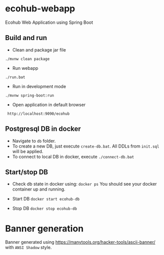 # ecohub-webapp
Ecohub Web Application using Spring Boot


## Build and run

* Clean and package jar file
```
./mvnw clean package 
```

* Run webapp
```
./run.bat
```

* Run in development mode
```
./mvnw spring-boot:run
```

* Open application in default browser
```
 http://localhost:9090/ecohub
```

## Postgresql DB in docker

* Navigate to `db` folder.
* To create a new DB, just execute `create-db.bat`. All DDLs from `init.sql` will be applied.
* To connect to local DB in docker, execute `./connect-db.bat`

## Start/stop DB

* Check db state in docker using: `docker ps`
You should see your docker container up and running.

* Start DB `docker start ecohub-db`

* Stop DB  `docker stop ecohub-db`

# Banner generation

Banner generated using https://manytools.org/hacker-tools/ascii-banner/ with `ANSI Shadow` style.